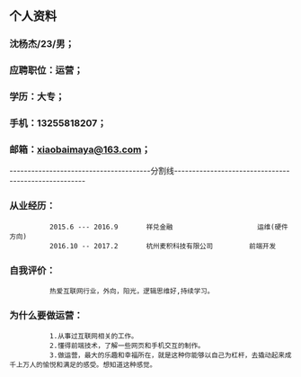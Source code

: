 ## 个人资料

### 沈杨杰/23/男；

### 应聘职位：运营；

### 学历：大专；

### 手机：13255818207；

### 邮箱：xiaobaimaya@163.com；


---------------------------------------分割线-----------------------------------------------------

### 从业经历：
              2015.6 --- 2016.9       祥兑金融                     运维(硬件方向)
              2016.10 -- 2017.2       杭州麦积科技有限公司         前端开发

### 自我评价：
              热爱互联网行业，外向，阳光，逻辑思维好,持续学习。

### 为什么要做运营：
              1.从事过互联网相关的工作。
              2.懂得前端技术，了解一些网页和手机交互的制作。
              3.做运营，最大的乐趣和幸福所在，就是这种你能够以自己为杠杆，去撬动起来成千上万人的愉悦和满足的感受。想知道这种感觉。
